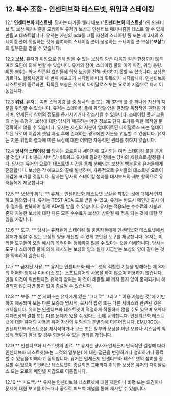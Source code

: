 ## 12. 특수 조항 - 인센티브화 테스트넷, 위임과 스테이킹

12.1 **인센티브화 테스트넷.** 당사는 다가올 쉘리 배포 ("**인센티브화 테스트넷**")의 인센티브 및 보상 매커니즘을 모방하여 유저가 보상과 인센티브 매커니즘을 테스트 할 수 있게 만들고 테스트합니다. 유저는 자신의 ada를 그들 자신의 스테이킹 풀 또는 제 3자의 스테이킹 풀에 위임하는 것에 참여하여 스테이킹 풀이 생성하는 스테이킹 풀 보상("**보상**")의 일부분을 받을 수 있습니다.

12.2 **보상.** 유저가 위임으로 인해 받을 수 있는 보상의 양은 다음과 같은 한정되지 않은 여러 요인에 의해 변할 수 있습니다. 유저의 참여, 스테이킹 풀의 이익 마진, 위임 총량. 위임 행위는 앞서 언급된 요인들에 의해 보상을 전혀 생성하지 못할 수 있습니다. 보상은 카르다노 블록체인의 세 번째 에포크가 시작됨에 따라 획득되기 시작합니다. 인센티브화 테스트넷이 종료되면, 획득된 보상은 유저의 다이달로스 또는 요로이 지갑으로 다시 이동됩니다.

12.3 **위임.** 유저는 여러 스테이킹 풀 중 당사의 풀 또는 제 3자의 풀 중 하나에 자신의 지분을 위임할 수 있습니다. 유저는 스테이킹 풀에 위임할 양을 결정할 독점적인 권한을 가지며, 언제든지 참여의 정도를 증가시키거나 감소시킬 수 있습니다. 스테이킹 풀과 그들의 성능 측정치, 보상에 대한 당사가 제공하는 어떤 정보도 단지 표기를 위한 목적일 뿐 정확하지 않을 수 있습니다. 유저는 자신의 지분이 업데이트된 다이달로스 또는 업데이트된 요로이 지갑에 셋업 과정 후에 존재하는 경우에만 지분을 위임할 수 있습니다. 유저는 지분 위임의 결과에 따른 보상에 대한 어떠한 자동적인 권리를 취하지 않습니다.

12.4 **당사의 스테이킹 풀** 당사는 요로이나 세이자에 표시되는 여러 스테이킹 풀을 운용할 것입니다. 비용과 서버 및 네트워크 유지에 필요한 장비는 당사의 재량으로 결정됩니다. 당사는 유저의 요로이 테스트넷 지갑을 통해 분배되는 보상의 백분율을 유저들에게 전달합니다. 보상은 각 에포크의 끝에 발생하며, 자동적으로 유저들의 테스트넷 요로이 지갑에 표기될 것입니다. 당사는 당사의 스테이킹 성과를 대시보드의 세부 항목으로 유저들에게 제공합니다.

12.5 ** 보상의 취득. ** 유저는 인센티브화 테스트넷 보상을 되찾는 것에 대해서 인지하고 동의합니다. 유저는 TEST-ADA 도로 받을 수 있고, 유저는 반드시 메인넷 출시 이후 절차를 반복하여 실제 ADA를 받을 수 있습니다. 유저는 적용되는 수수료의 지불과 존재 가능한 보상에 대한 다른 모든 수수료가 보상이 상환될 때 적용 되는 것에 대한 책임을 가집니다.

12.6 ** 도구. ** 당사는 유저들과 스테이킹 풀 운용자들에게 인센티브화 테스트넷에서 유저가 얻을 수 있는 보상의 양을 개산할 수 있게 고안된 도구를 제공합니다. 유저는 이러한 도구들이 오직 예시의 목적이며 정확하지 않을 수 있다는 것을 이해합니다. 당사는 도구나 스테이킹 풀에 의해 제시되는 보상의 양과 실제 지급받는 보상의 양이 같다는 것을 약속하지 않습니다.

12.7 ** 금지된 사용. ** 유저는 인센티브화 테스트넷의 적합한 기능을 방해하는 제 3자의 어떠한 행위나 디바이스 또는 소프트웨어의 사용을 하지 않으며 허용하지 않습니다. 만일 이것이 위반된다면 유저의 참여는 이 것이 해결될 때 까지 통지 없이 중지되거나 해결되지 않는다면 통지 없이 종료될 수 있습니다.

12.8 ** 보증. ** 본 서비스는 유저에게 있는 "그대로" 그리고 " 이용 가능한 것"에 기반하여 제공되며 모든 다른 보증과 명시적, 묵시적 법령 또는 다른 서비스와 관련된 것은 배제됩니다. 유저는 인센티브화 테스트넷이 적절하게 작동하지 않을 수도 있으며 오류나 디자인상의 결함 또는 다른 문제가 있을 수 있다는 것에 동의합니다. 인센티브화 테스트넷에 대한 유저의 사용은 유저 자신의 위험성과 분별의해 이루어집니다. EMURGO는 인센티브화 테스트넷을 재시작하거나 모든 또는 일부의 보상을 어떤 오류나 시스템의 악성적 행위가 발생 할 경우 되돌릴 수 있는 권리를 가집니다.

12.9 ** 인센티브화 테스트넷의 종료. ** 유저는 당사가 언제든지 단독적인 결정에 따라 인센티브화 테스트넷(또는 그것의 일부분) 에 대한 접근을 변경하거나 철회하거나 종료할 수 있음을 이해하고 동의합니다. 유저는 언제든지 인센티브화 테스트넷의 참여를 종료할 수 있으며 인센티브 테스트넷이 종료되면 그때까지 취득한 보상은 유저의 다이달로스 또는 요로이 메인넷 지갑으로 이동됩니다.

12.10 ** 피드백. ** 유저는 인센티브화 테스트넷에 대한 제안이나 비평 또는 의견이나 문제에 대한 보고를 어느때나 공식적 피드백 채널을 통해 제시할 수 있습니다.
